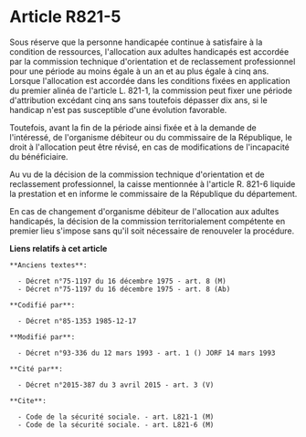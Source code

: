 # Article R821-5

Sous réserve que la personne handicapée continue à satisfaire à la condition de ressources, l'allocation aux adultes
handicapés est accordée par la commission technique d'orientation et de reclassement professionnel pour une période au moins
égale à un an et au plus égale à cinq ans. Lorsque l'allocation est accordée dans les conditions fixées en application du
premier alinéa de l'article L. 821-1, la commission peut fixer une période d'attribution excédant cinq ans sans toutefois
dépasser dix ans, si le handicap n'est pas susceptible d'une évolution favorable. 

Toutefois, avant la fin de la période ainsi fixée et à la demande de l'intéressé, de l'organisme débiteur ou du commissaire
de la République, le droit à l'allocation peut être révisé, en cas de modifications de l'incapacité du bénéficiaire. 

Au vu de la décision de la commission technique d'orientation et de reclassement professionnel, la caisse mentionnée à
l'article R. 821-6 liquide la prestation et en informe le commissaire de la République du département. 

En cas de changement d'organisme débiteur de l'allocation aux adultes handicapés, la décision de la commission
territorialement compétente en premier lieu s'impose sans qu'il soit nécessaire de renouveler la procédure.

**Liens relatifs à cet article**

	**Anciens textes**:

	  - Décret n°75-1197 du 16 décembre 1975 - art. 8 (M)
	  - Décret n°75-1197 du 16 décembre 1975 - art. 8 (Ab)

	**Codifié par**:

	  - Décret n°85-1353 1985-12-17

	**Modifié par**:

	  - Décret n°93-336 du 12 mars 1993 - art. 1 () JORF 14 mars 1993

	**Cité par**:

	  - Décret n°2015-387 du 3 avril 2015 - art. 3 (V)

	**Cite**:

	  - Code de la sécurité sociale. - art. L821-1 (M)
	  - Code de la sécurité sociale. - art. L821-6 (M)

